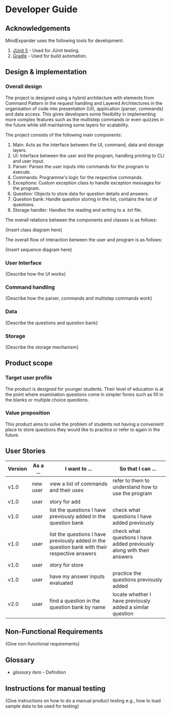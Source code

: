 # Developer Guide

## Acknowledgements

MindExpander uses the following tools for development:
1. [JUnit 5](https://junit.org/junit5/) - Used for JUnit testing.
2. [Gradle](https://gradle.org/) - Used for build automation.

## Design & implementation

### Overall design

The project is designed using a hybrid architecture with elements from Command Pattern in the request handling and
Layered Architectures in the organisation of code into presentation (UI), application (parser, commands) and data access.
This gives developers some flexibility in implementing more complex features such as the multistep commands or even quizzes
in the future while still maintaining some layers for scalability.

The project consists of the following main components:
1. Main: Acts as the interface between the UI, command, data and storage layers.
2. UI: Interface between the user and the program, handling printing to CLI and user input.
3. Parser: Parses the user inputs into commands for the program to execute.
4. Commands: Programme's logic for the respective commands.
5. Exceptions: Custom exception class to handle exception messages for the program.
6. Question: Objects to store data for question details and answers.
7. Question bank: Handle question storing in the list, contains the list of questions.
8. Storage handler: Handles the reading and writing to a .txt file.

The overall relations between the components and classes is as follows:

{Insert class diagram here}

The overall flow of interaction between the user and program is as follows:

{Insert sequence diagram here}

### User Interface

{Describe how the UI works}

### Command handling

{Describe how the parser, commands and multistep commands work}

### Data

{Describe the questions and question bank}

### Storage

{Describe the storage mechanism}

## Product scope
### Target user profile

The product is designed for younger students. 
Their level of education is at the point where examination questions come in simpler forms such as fill in the blanks or multiple choice questions.

### Value proposition

This product aims to solve the problem of students not having a convenient place to store questions they would like to practice or refer to again in the future.

## User Stories

|Version| As a ... | I want to ...                                                                                 | So that I can ...                                                     |
|--------|----------|-----------------------------------------------------------------------------------------------|-----------------------------------------------------------------------|
|v1.0|new user| view a list of commands and their uses                                                        | refer to them to understand how to use the program                    |
|v1.0|user| <todo> story for add                                                                          |                                                                       |
|v1.0|user| list the questions I have previously added in the question bank                               | check what questions I have added previously                          |
|v1.0|user| list the questions I have previously added in the question bank with their respective answers | check what questions I have added previously along with their answers |
|v1.0|user| <todo> story for store                                                                        |                                                                       |
|v1.0|user| have my answer inputs evaluated                                                               | practice the questions previously added                               |
|v2.0|user| find a question in the question bank by name                                                  | locate whether I have previously added a similar question             |

## Non-Functional Requirements

{Give non-functional requirements}

## Glossary

* *glossary item* - Definition

## Instructions for manual testing

{Give instructions on how to do a manual product testing e.g., how to load sample data to be used for testing}
